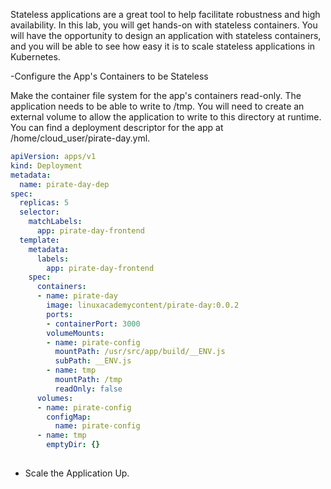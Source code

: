 Stateless applications are a great tool to help facilitate robustness 
and high availability. In this lab, you will get hands-on with 
stateless containers. You will have the opportunity to design an 
application with stateless containers, and you will be able to see how easy 
it is to scale stateless applications in Kubernetes.

-Configure the App's Containers to be Stateless

Make the container file system for the app's containers read-only.
The application needs to be able to write to /tmp. 
You will need to create an external volume to allow the application
to write to this directory at runtime.
You can find a deployment descriptor for the app at /home/cloud_user/pirate-day.yml.


````yaml
apiVersion: apps/v1
kind: Deployment
metadata:
  name: pirate-day-dep
spec:
  replicas: 5
  selector:
    matchLabels:
      app: pirate-day-frontend
  template:
    metadata:
      labels:
        app: pirate-day-frontend
    spec:
      containers:
      - name: pirate-day
        image: linuxacademycontent/pirate-day:0.0.2
        ports:
        - containerPort: 3000
        volumeMounts:
        - name: pirate-config
          mountPath: /usr/src/app/build/__ENV.js
          subPath: __ENV.js
        - name: tmp
          mountPath: /tmp
          readOnly: false
      volumes:
      - name: pirate-config
        configMap:
          name: pirate-config
      - name: tmp
        emptyDir: {}
    
````
- Scale the Application Up.



